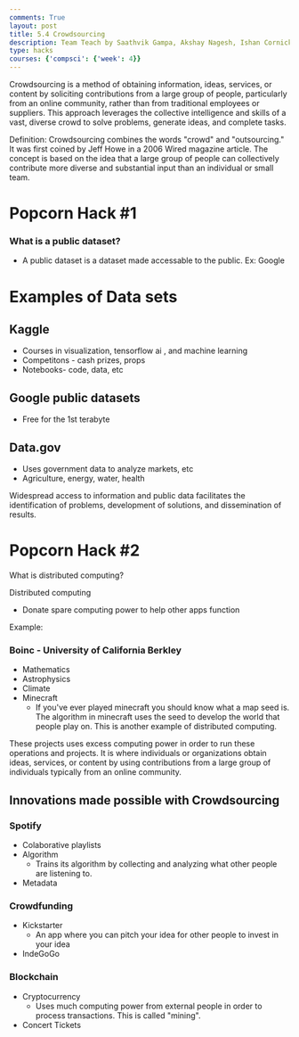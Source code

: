 ```yaml
---
comments: True
layout: post
title: 5.4 Crowdsourcing
description: Team Teach by Saathvik Gampa, Akshay Nagesh, Ishan Cornick, and Nitin Balaji
type: hacks
courses: {'compsci': {'week': 4}}
---
```


Crowdsourcing is a method of obtaining information, ideas, services, or content by soliciting contributions from a large group of people, particularly from an online community, rather than from traditional employees or suppliers. This approach leverages the collective intelligence and skills of a vast, diverse crowd to solve problems, generate ideas, and complete tasks.


Definition: Crowdsourcing combines the words "crowd" and "outsourcing." It was first coined by Jeff Howe in a 2006 Wired magazine article. The concept is based on the idea that a large group of people can collectively contribute more diverse and substantial input than an individual or small team.

# Popcorn Hack #1


### What is a public dataset?
- A public dataset is a dataset made accessable to the public. Ex: Google

# Examples of Data sets

## Kaggle
- Courses in visualization, tensorflow ai , and machine learning
- Competitons - cash prizes, props
- Notebooks- code, data, etc

## Google public datasets
- Free for the 1st terabyte

## Data.gov
- Uses government data to analyze markets, etc
- Agriculture, energy, water, health


Widespread access to information and public data facilitates the identification of problems, development of solutions, and dissemination of results.

# Popcorn Hack #2


What is distributed computing?

Distributed computing

- Donate spare computing power to help other apps function


Example: 
### Boinc - University of California Berkley
- Mathematics
- Astrophysics
- Climate
- Minecraft
  - If you've ever played minecraft you should know what a map seed is. The algorithm in minecraft uses the seed to develop the world that people play on. This is another example of distributed computing.


These projects uses excess computing power in order to run these operations and projects. It is where individuals or organizations obtain ideas, services, or content by using contributions from a large group of individuals typically from an online community.

## Innovations made possible with Crowdsourcing

### Spotify
- Colaborative playlists
- Algorithm
    - Trains its algorithm by collecting and analyzing what other people are listening to.
- Metadata

### Crowdfunding
- Kickstarter
    - An app where you can pitch your idea for other people to invest in your idea
- IndeGoGo

### Blockchain
- Cryptocurrency
    - Uses much computing power from external people in order to process transactions. This is called "mining".
- Concert Tickets
